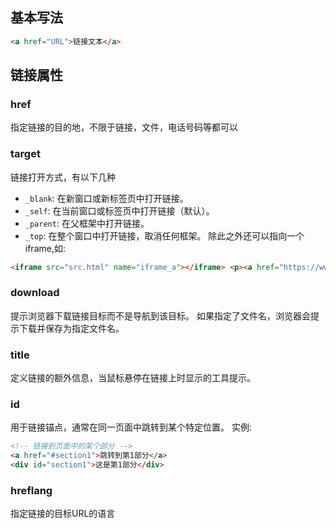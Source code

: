 ## 基本写法
```html
<a href="URL">链接文本</a>
```
## 链接属性
### href
指定链接的目的地，不限于链接，文件，电话号码等都可以
### target
链接打开方式，有以下几种
- `_blank`: 在新窗口或新标签页中打开链接。
- `_self`: 在当前窗口或标签页中打开链接（默认）。
- `_parent`: 在父框架中打开链接。
- `_top`: 在整个窗口中打开链接，取消任何框架。
除此之外还可以指向一个iframe,如:
```html
<iframe src="src.html" name="iframe_a"></iframe> <p><a href="https://www.github.com" target="iframe_a" rel="noopener">github.com</a></p>
```
### download
提示浏览器下载链接目标而不是导航到该目标。
如果指定了文件名，浏览器会提示下载并保存为指定文件名。
### title
定义链接的额外信息，当鼠标悬停在链接上时显示的工具提示。
### id
用于链接锚点，通常在同一页面中跳转到某个特定位置。
实例:
```html
<!-- 链接到页面中的某个部分 -->  
<a href="#section1">跳转到第1部分</a>  
<div id="section1">这是第1部分</div>
```
### hreflang
指定链接的目标URL的语言
